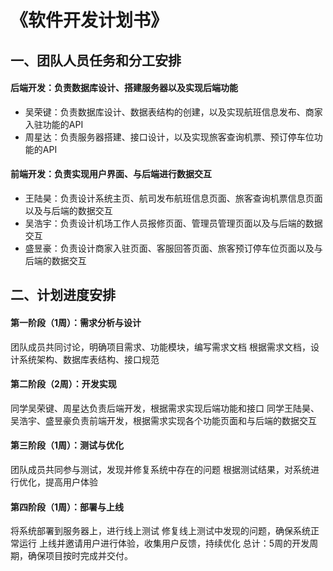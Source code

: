 # 《软件开发计划书》

## 一、团队人员任务和分工安排

#### 后端开发：负责数据库设计、搭建服务器以及实现后端功能

- 吴荣键：负责数据库设计、数据表结构的创建，以及实现航班信息发布、商家入驻功能的API
- 周星达：负责服务器搭建、接口设计，以及实现旅客查询机票、预订停车位功能的API

#### 前端开发：负责实现用户界面、与后端进行数据交互

- 王陆昊：负责设计系统主页、航司发布航班信息页面、旅客查询机票信息页面以及与后端的数据交互
- 吴浩宇：负责设计机场工作人员报修页面、管理员管理页面以及与后端的数据交互
- 盛昱豪：负责设计商家入驻页面、客服回答页面、旅客预订停车位页面以及与后端的数据交互

## 二、计划进度安排

#### 第一阶段（1周）：需求分析与设计

团队成员共同讨论，明确项目需求、功能模块，编写需求文档
根据需求文档，设计系统架构、数据库表结构、接口规范

#### 第二阶段（2周）：开发实现

同学吴荣键、周星达负责后端开发，根据需求实现后端功能和接口
同学王陆昊、吴浩宇、盛昱豪负责前端开发，根据需求实现各个功能页面和与后端的数据交互

#### 第三阶段（1周）：测试与优化

团队成员共同参与测试，发现并修复系统中存在的问题
根据测试结果，对系统进行优化，提高用户体验

#### 第四阶段（1周）：部署与上线

将系统部署到服务器上，进行线上测试
修复线上测试中发现的问题，确保系统正常运行
上线并邀请用户进行体验，收集用户反馈，持续优化
总计：5周的开发周期，确保项目按时完成并交付。
